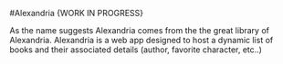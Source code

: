 #Alexandria
{WORK IN PROGRESS}

As the name suggests Alexandria comes from the the great library of Alexandria.
Alexandria is a web app designed to host a dynamic list of books and their associated details (author, favorite character, etc..)
